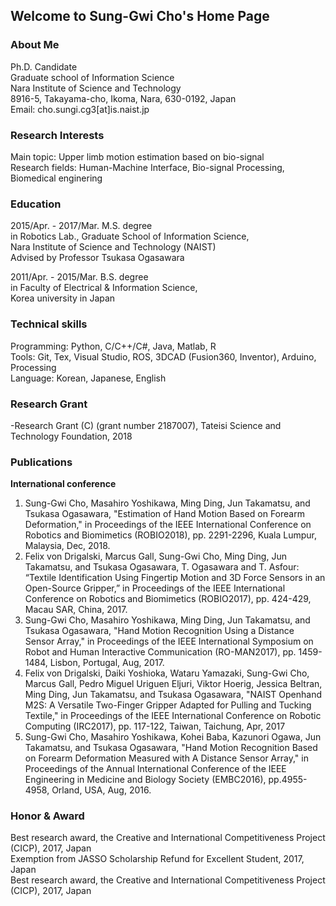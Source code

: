 ## Welcome to Sung-Gwi Cho's Home Page  

### About Me
Ph.D. Candidate  
Graduate school of Information Science  
Nara Institute of Science and Technology  
8916-5, Takayama-cho, Ikoma, Nara, 630-0192, Japan  
Email: cho.sungi.cg3[at]is.naist.jp  

### Research Interests
Main topic: Upper limb motion estimation based on bio-signal  
Research fields: Human-Machine Interface, Bio-signal Processing, Biomedical enginering  

### Education
2015/Apr. - 2017/Mar. M.S. degree  
in Robotics Lab., Graduate School of Information Science,  
Nara Institute of Science and Technology (NAIST)  
Advised by Professor Tsukasa Ogasawara  

2011/Apr. - 2015/Mar. B.S. degree  
in Faculty of Electrical & Information Science,  
Korea university in Japan  

### Technical skills
Programming: Python, C/C++/C#, Java, Matlab, R  
Tools: Git, Tex, Visual Studio, ROS, 3DCAD (Fusion360, Inventor), Arduino, Processing  
Language: Korean, Japanese, English  

### Research Grant
-Research Grant (C) (grant number 2187007), Tateisi Science and Technology Foundation, 2018

### Publications
**International conference**
1. Sung-Gwi Cho, Masahiro Yoshikawa, Ming Ding, Jun Takamatsu, and Tsukasa Ogasawara, "Estimation of Hand Motion Based on Forearm Deformation," in Proceedings of the IEEE International Conference on Robotics and Biomimetics (ROBIO2018), pp. 2291-2296, Kuala Lumpur, Malaysia, Dec, 2018.
1. Felix von Drigalski, Marcus Gall, Sung-Gwi Cho, Ming Ding, Jun Takamatsu, and Tsukasa Ogasawara, T. Ogasawara and T. Asfour: “Textile Identification Using Fingertip Motion and 3D Force Sensors in an Open-Source Gripper,” in Proceedings of the IEEE International Conference on Robotics and Biomimetics (ROBIO2017), pp. 424-429, Macau SAR, China, 2017. 
1. Sung-Gwi Cho, Masahiro Yoshikawa, Ming Ding, Jun Takamatsu, and Tsukasa Ogasawara, "Hand Motion Recognition Using a Distance Sensor Array," in Proceedings of the IEEE International Symposium on Robot and Human Interactive Communication (RO-MAN2017), pp. 1459-1484, Lisbon, Portugal, Aug, 2017.
1. Felix von Drigalski, Daiki Yoshioka, Wataru Yamazaki, Sung-Gwi Cho, Marcus Gall, Pedro Miguel Uriguen Eljuri, Viktor Hoerig, Jessica Beltran, Ming Ding, Jun Takamatsu, and Tsukasa Ogasawara, "NAIST Openhand M2S: A Versatile Two-Finger Gripper Adapted for Pulling and Tucking Textile," in Proceedings of the IEEE International Conference on Robotic Computing (IRC2017), pp. 117-122, Taiwan, Taichung, Apr, 2017
1. Sung-Gwi Cho, Masahiro Yoshikawa, Kohei Baba, Kazunori Ogawa, Jun Takamatsu, and Tsukasa Ogasawara, "Hand Motion Recognition Based on Forearm Deformation Measured with A Distance Sensor Array," in Proceedings of the Annual International Conference of the IEEE Engineering in Medicine and Biology Society (EMBC2016), pp.4955-4958, Orland, USA, Aug, 2016.

### Honor & Award
Best research award, the Creative and International Competitiveness Project (CICP), 2017, Japan  
Exemption from JASSO Scholarship Refund for Excellent Student, 2017, Japan  
Best research award, the Creative and International Competitiveness Project (CICP), 2017, Japan  
